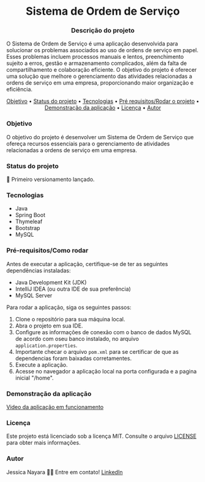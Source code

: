 <h1 align="center">Sistema de Ordem de Serviço</h1>
<h3 align="center">Descrição do projeto</h3>
<p >   O Sistema de Ordem de Serviço é uma aplicação desenvolvida para solucionar os problemas associados ao uso de ordens de serviço em papel. Esses problemas incluem processos manuais e lentos, preenchimento sujeito a erros, gestão e armazenamento complicados, além da falta de compartilhamento e colaboração eficiente. O objetivo do projeto é oferecer uma solução que melhore o gerenciamento das atividades relacionadas a ordens de serviço em uma empresa, proporcionando maior organização e eficiência.</p>
<p align="center">
   <a href="#objetivo">Objetivo</a> •
    <a href="#status">Status do projeto</a> •
   <a href="#tecnologias">Tecnologias</a> • 
    <a href="#requisitos">Pré requisitos/Rodar o projeto</a> • 
   <a href="#demonstracao">Demonstração da aplicação</a> • 
   <a href="#licenca">Licença</a> • 
   <a href="#autor">Autor</a>
</p>
<h3 id="objetivo">Objetivo</h3>
<p>
  O objetivo do projeto é desenvolver um Sistema de Ordem de Serviço que ofereça recursos essenciais para o gerenciamento de atividades relacionadas a ordens de serviço em uma empresa.
</p>

<h3 id="status">Status do projeto</h3>
<p > 
	 🚀 Primeiro versionamento lançado.
</p>
<h3 id="tecnologias">Tecnologias</h3>
<ul>
    <li>Java</li>
    <li>Spring Boot</li>
    <li>Thymeleaf</li>
    <li>Bootstrap</li>
    <li>MySQL</li>
</ul>

<h3 id="requisitos">Pré-requisitos/Como rodar</h3>
<p>Antes de executar a aplicação, certifique-se de ter as seguintes dependências instaladas:</p>
<ul>
  <li>Java Development Kit (JDK)</li>
  <li>IntelliJ IDEA (ou outra IDE de sua preferência)</li>
  <li>MySQL Server</li>
</ul>
<p>Para rodar a aplicação, siga os seguintes passos:</p>
<ol>
  <li>Clone o repositório para sua máquina local.</li>
  <li>Abra o projeto em sua IDE.</li>
  <li>Configure as informações de conexão com o banco de dados MySQL de acordo com oseu banco instalado, no arquivo       <code>application.properties</code>.</li>
  <li>Importante checar o arquivo <code>pom.xml</code> para se certificar de que as dependencias foram baixadas corretamentes.</li>
  <li>Execute a aplicação.</li>
  <li>Acesse no navegador a aplicação local na porta configurada e a pagina inicial "/home".</li>
</ol>

<h3 id="demonstracao">Demonstração da aplicação</h3>
<a href="https://www.canva.com/design/DAFohPGyHjM/Si3H-yQQcfbVyiFrBb3O8g/watch?utm_content=DAFohPGyHjM&utm_campaign=designshare&utm_medium=link&utm_source=publishsharelink">Video da aplicação em funcionamento</a>

<h3 id="licenca">Licença</h3>
<p>Este projeto está licenciado sob a licença MIT. Consulte o arquivo <a href="LICENSE">LICENSE</a> para obter mais informações.</p>

<h3 id="autor">Autor</h3>

Jessica Nayara 👋🏽 Entre em contato!
<a href="https://www.linkedin.com/in/jessicanayararibeiro/">LinkedIn</a>
